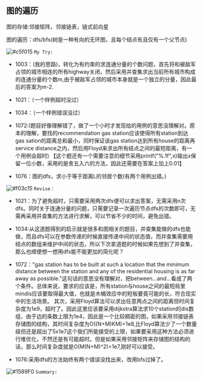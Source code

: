 ## 图的遍历

图的存储:邻接矩阵，邻接链表，链式前向星

图的遍历：dfs/bfs(树是一种有向的无环图，且每个结点有且仅有一个父节点)

![#c5f015](https://placehold.it/15/c5f015/000000?text=+) `My Try:` 

- 1003：(我的思路)，转化为有约束的求连通分量的个数问题，首先将和被敌军占领的城市相连的所有highway关闭，然后采用并查集求出当前所有城市构成的连通分量的个数m,由于被敌军占领的城市本身就是一个独立的分量，因此最后的答案为m-2.

- 1021：（一个样例超时没过）

- 1034：（一个样例错误没过）

- 1072:(题目好像理解错了，做了一个小时才发现给的用例的意思没理解对。原本的理解，要找的recommendation gas station应该使得所有station到达gas sation的距离总和最小，同时保证该gas station达到所有house的距离再service distance之内，然后用Floyd来求出所有结点之间的最短距离，有一个用例会超时)
【这个题还有一个需要注意的细节采用printf("%.1f",x)输出x保留一位小数，采用的是舍五入六的方法，因此还需要在答案上加上0.01】

- 1076：图的dfs，求小于等于距离L的邻居个数(有两个用例出错。)

![#f03c15](https://placehold.it/15/f03c15/000000?text=+) `Revise：` 

- 1021：为了避免超时，只需要采用两次dfs便可以求出答案，无需采用n次dfs。同时关于连通分量的问题，只需要记录一次遍历节点dfs的次数即可，无需再采用并查集的方法进行求解，可以节省不少的时间，避免出错。

- 1034:从这道题得到的启示就是很多和图相关的题目，并查集能做的dfs也能做，而且dfs可以在参数传递的时候直接传递中间的状态值，而并查集需要用结点的数组来维护中间的状态，所以下次拿道题的时候如果先想到了并查集，那么也顺便想一想用dfs能不能更加的简化呢？

- 1072："gas station has to be built at such a location that the minimum distance between the station and any of the residential housing is as far away as possible."这句话的意思没有理解对，把between...and...看成了两个条件。总体来说，要求的应该是，所有station与house之间的最短局里mindis应该要取得最大值，也就是木桶效应中的短板要竟可能的长，符合现实中的生活场景。
其次，采用Floyd算法可以求出任意两点之间的距离但时间复杂度为1e9，超时了。因此这里应该要采用dijkstra算法求10个station的dis数组，由于边的条数上限为1e4，因此是一个比较稠密的图，如果采用邻接链表存储图的结构，其时间复杂度为O((N+M)KM)=1e8,比Floyd算法少了一个数量级但还是超出了5x1e7这个我们所能接受的上限，如果要采用这种方法必须进行堆优化，不然还是有可能超时。但是如果采用邻接矩阵来存储图的结构的话，那么时间复杂度就是O(M(N+M)^2)=1e7,刚好可以接受。

- 1076:采用dfs的方法始终有两个错误没找出来，改用bfs过掉了。

![#1589F0](https://placehold.it/15/1589F0/000000?text=+) `Summary:` 
